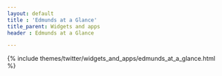 ```yaml
---
layout: default
title : 'Edmunds at a Glance'
title_parent: Widgets and apps
header : Edmunds at a Glance

---
```


{% include themes/twitter/widgets_and_apps/edmunds_at_a_glance.html %}